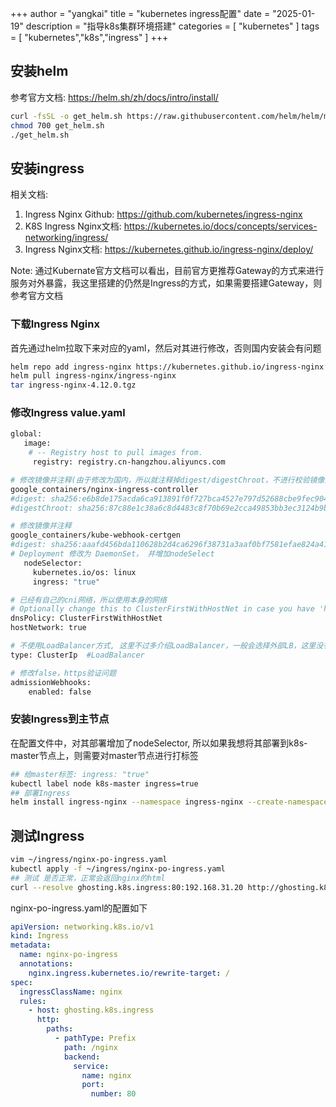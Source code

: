 +++
author = "yangkai"
title = "kubernetes ingress配置"
date = "2025-01-19"
description = "指导k8s集群环境搭建"
categories = [
    "kubernetes"
]
tags = [
    "kubernetes","k8s","ingress"
]
+++

## 安装helm
参考官方文档: https://helm.sh/zh/docs/intro/install/
```bash
curl -fsSL -o get_helm.sh https://raw.githubusercontent.com/helm/helm/main/scripts/get-helm-3
chmod 700 get_helm.sh
./get_helm.sh
```
## 安装ingress
相关文档:
1. Ingress Nginx Github: https://github.com/kubernetes/ingress-nginx
2. K8S Ingress Nginx文档: https://kubernetes.io/docs/concepts/services-networking/ingress/
3. Ingress Nginx文档: https://kubernetes.github.io/ingress-nginx/deploy/

Note: 通过Kubernate官方文档可以看出，目前官方更推荐Gateway的方式来进行服务对外暴露，我这里搭建的仍然是Ingress的方式，如果需要搭建Gateway，则参考官方文档 

### 下载Ingress Nginx
首先通过helm拉取下来对应的yaml，然后对其进行修改，否则国内安装会有问题

```bash
helm repo add ingress-nginx https://kubernetes.github.io/ingress-nginx
helm pull ingress-nginx/ingress-nginx
tar ingress-nginx-4.12.0.tgz
```
### 修改Ingress value.yaml
```bash
global:
   image:
    # -- Registry host to pull images from.
     registry: registry.cn-hangzhou.aliyuncs.com

# 修改镜像并注释(由于修改为国内，所以就注释掉digest/digestChroot，不进行校验镜像)
google_containers/nginx-ingress-controller
#digest: sha256:e6b8de175acda6ca913891f0f727bca4527e797d52688cbe9fec9040d6f6b6fa
#digestChroot: sha256:87c88e1c38a6c8d4483c8f70b69e2cca49853bb3ec3124b9b1be648edf139af3

# 修改镜像并注释
google_containers/kube-webhook-certgen
#digest: sha256:aaafd456bda110628b2d4ca6296f38731a3aaf0bf7581efae824a41c770a8fc4
# Deployment 修改为 DaemonSet， 并增加nodeSelect
   nodeSelector:
     kubernetes.io/os: linux
     ingress: "true"

# 已经有自己的cni网络，所以使用本身的网络
# Optionally change this to ClusterFirstWithHostNet in case you have 'hostNetwork: true'.
dnsPolicy: ClusterFirstWithHostNet
hostNetwork: true

# 不使用LoadBalancer方式, 这里不过多介绍LoadBalancer，一般会选择外部LB，这里没有，就使用本机IP
type: ClusterIp  #LoadBalancer

# 修改false，https验证问题
admissionWebhooks:
    enabled: false
```

### 安装Ingress到主节点
在配置文件中，对其部署增加了nodeSelector, 所以如果我想将其部署到k8s-master节点上，则需要对master节点进行打标签
```bash
## 给master标签: ingress: "true"
kubectl label node k8s-master ingress=true
## 部署Ingress
helm install ingress-nginx --namespace ingress-nginx --create-namespace .
```

## 测试Ingress
```bash
vim ~/ingress/nginx-po-ingress.yaml
kubectl apply -f ~/ingress/nginx-po-ingress.yaml
## 测试 是否正常，正常会返回nginx的html
curl --resolve ghosting.k8s.ingress:80:192.168.31.20 http://ghosting.k8s.ingress/nginx
```

nginx-po-ingress.yaml的配置如下
```yaml :nginx-po-ingress.yaml
apiVersion: networking.k8s.io/v1
kind: Ingress
metadata:
  name: nginx-po-ingress
  annotations:
    nginx.ingress.kubernetes.io/rewrite-target: /
spec:
  ingressClassName: nginx
  rules:
    - host: ghosting.k8s.ingress
      http:
        paths:
          - pathType: Prefix
            path: /nginx
            backend:
              service:
                name: nginx
                port:
                  number: 80
```
